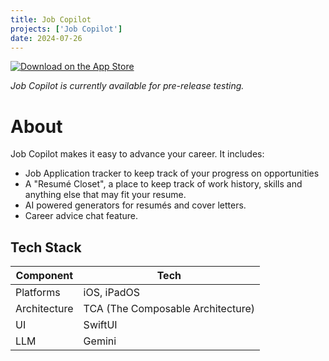 ```yaml
---
title: Job Copilot
projects: ['Job Copilot']
date: 2024-07-26
---
```

<a href="https://testflight.apple.com/join/ri4vqBf9">
  <img src="https://developer.apple.com/app-store/marketing/guidelines/images/badge-download-on-the-app-store.svg" alt="Download on the App Store">
</a>

*Job Copilot is currently available for pre-release testing.*

# About
Job Copilot makes it easy to advance your career. It includes: 
- Job Application tracker to keep track of your progress on opportunities
- A "Resumé Closet", a place to keep track of work history, skills and anything else that may fit your resume. 
- AI powered generators for resumés and cover letters. 
- Career advice chat feature. 

## Tech Stack 
| Component    | Tech                              |
| ------------ | --------------------------------- |
| Platforms    | iOS, iPadOS                       |
| Architecture | TCA (The Composable Architecture) |
| UI           | SwiftUI                           |
| LLM          | Gemini                            |

